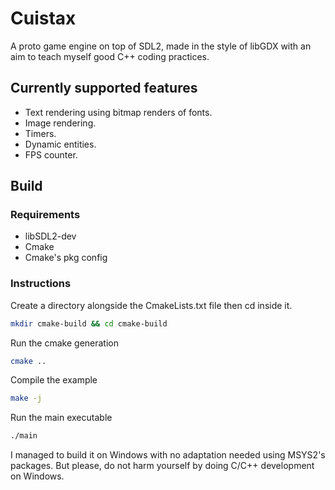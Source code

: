 # Cuistax
A proto game engine on top of SDL2, made in the style of libGDX with an aim to teach myself good C++ coding practices.
## Currently supported features
* Text rendering using bitmap renders of fonts.
* Image rendering.
* Timers.
* Dynamic entities.
* FPS counter.
## Build
### Requirements
* libSDL2-dev
* Cmake
* Cmake's pkg config
### Instructions
Create a directory alongside the CmakeLists.txt file then cd inside it.
```bash
mkdir cmake-build && cd cmake-build
```
Run the cmake generation
```bash
cmake ..
```
Compile the example
```bash
make -j
```
Run the main executable
```bash
./main
```
I managed to build it on Windows with no adaptation needed using MSYS2's packages.
But please, do not harm yourself by doing C/C++ development on Windows.


